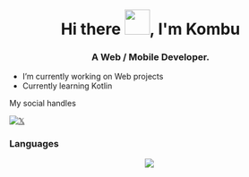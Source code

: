 <h1 align="center">Hi there <img src="https://media.giphy.com/media/bUj82Xh5eEuEo/giphy.gif" width="45px">, I'm Kombu</h1>
 

<h3 align="center">A Web / Mobile Developer.</h3>

- I’m currently working on Web projects
- Currently learning Kotlin

 My social handles  

[![𝕏](https://img.shields.io/badge/Twitter-%231DA1F2.svg?logo=Twitter&logoColor=white)](https://twitter.com/Kombuu23)
### Languages

 <p align="center">
<img  src="https://img.shields.io/badge/Kotlin-8382E3?style=for-the-badge&logo=kotlin&logoColor=white">&nbsp;
</p>
